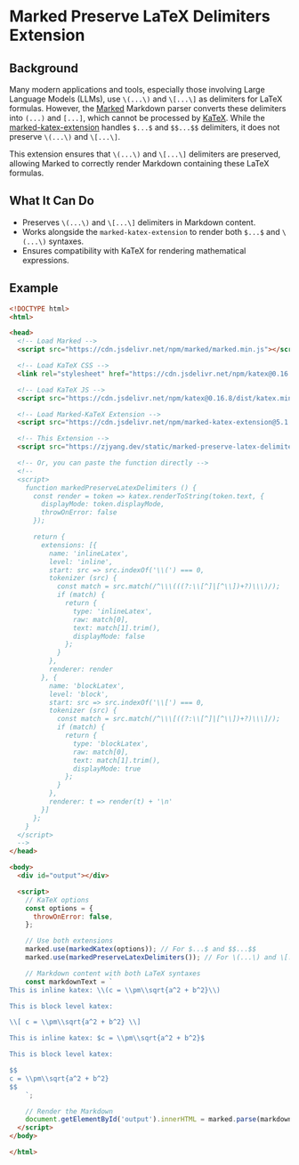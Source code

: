 # Marked Preserve LaTeX Delimiters Extension

## Background

Many modern applications and tools, especially those involving Large Language Models (LLMs), use `\(...\)` and `\[...\]` as delimiters for LaTeX formulas. However, the [Marked](https://github.com/markedjs/marked) Markdown parser converts these delimiters into `(...)` and `[...]`, which cannot be processed by [KaTeX](https://katex.org/). While the [marked-katex-extension](https://github.com/UziTech/marked-katex-extension) handles `$...$` and `$$...$$` delimiters, it does not preserve `\(...\)` and `\[...\]`.

This extension ensures that `\(...\)` and `\[...\]` delimiters are preserved, allowing Marked to correctly render Markdown containing these LaTeX formulas.

## What It Can Do

- Preserves `\(...\)` and `\[...\]` delimiters in Markdown content.
- Works alongside the `marked-katex-extension` to render both `$...$` and `\(...\)` syntaxes.
- Ensures compatibility with KaTeX for rendering mathematical expressions.

## Example

```html
<!DOCTYPE html>
<html>

<head>
  <!-- Load Marked -->
  <script src="https://cdn.jsdelivr.net/npm/marked/marked.min.js"></script>

  <!-- Load KaTeX CSS -->
  <link rel="stylesheet" href="https://cdn.jsdelivr.net/npm/katex@0.16.8/dist/katex.min.css">

  <!-- Load KaTeX JS -->
  <script src="https://cdn.jsdelivr.net/npm/katex@0.16.8/dist/katex.min.js"></script>

  <!-- Load Marked-KaTeX Extension -->
  <script src="https://cdn.jsdelivr.net/npm/marked-katex-extension@5.1.4/lib/index.umd.js"></script>

  <!-- This Extension -->
  <script src="https://zjyang.dev/static/marked-preserve-latex-delimiters.js"></script>

  <!-- Or, you can paste the function directly -->
  <!--
  <script>
    function markedPreserveLatexDelimiters () {
      const render = token => katex.renderToString(token.text, {
        displayMode: token.displayMode,
        throwOnError: false
      });

      return {
        extensions: [{
          name: 'inlineLatex',
          level: 'inline',
          start: src => src.indexOf('\\(') === 0,
          tokenizer (src) {
            const match = src.match(/^\\\(((?:\\[^]|[^\\])+?)\\\)/);
            if (match) {
              return {
                type: 'inlineLatex',
                raw: match[0],
                text: match[1].trim(),
                displayMode: false
              };
            }
          },
          renderer: render
        }, {
          name: 'blockLatex',
          level: 'block',
          start: src => src.indexOf('\\[') === 0,
          tokenizer (src) {
            const match = src.match(/^\\\[((?:\\[^]|[^\\])+?)\\\]/);
            if (match) {
              return {
                type: 'blockLatex',
                raw: match[0],
                text: match[1].trim(),
                displayMode: true
              };
            }
          },
          renderer: t => render(t) + '\n'
        }]
      };
    }
  </script>
  -->
</head>

<body>
  <div id="output"></div>

  <script>
    // KaTeX options
    const options = {
      throwOnError: false,
    };

    // Use both extensions
    marked.use(markedKatex(options)); // For $...$ and $$...$$
    marked.use(markedPreserveLatexDelimiters()); // For \(...\) and \[...\]

    // Markdown content with both LaTeX syntaxes
    const markdownText = `
This is inline katex: \\(c = \\pm\\sqrt{a^2 + b^2}\\)

This is block level katex:

\\[ c = \\pm\\sqrt{a^2 + b^2} \\]

This is inline katex: $c = \\pm\\sqrt{a^2 + b^2}$

This is block level katex:

$$
c = \\pm\\sqrt{a^2 + b^2}
$$
    `;

    // Render the Markdown
    document.getElementById('output').innerHTML = marked.parse(markdownText);
  </script>
</body>

</html>
```


